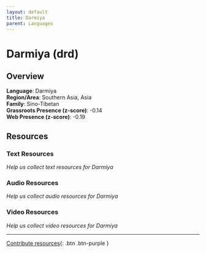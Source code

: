 ```yaml
---
layout: default
title: Darmiya
parent: Languages
---
```


# Darmiya (drd)

## Overview

**Language**: Darmiya  
**Region/Area**: Southern Asia, Asia  
**Family**: Sino-Tibetan  
**Grassroots Presence (z-score)**: -0.14  
**Web Presence (z-score)**: -0.19  

## Resources

### Text Resources
*Help us collect text resources for Darmiya*

### Audio Resources
*Help us collect audio resources for Darmiya*

### Video Resources
*Help us collect video resources for Darmiya*

---

[Contribute resources](https://forms.office.com/e/1SfLJx3u1r){: .btn .btn-purple }
